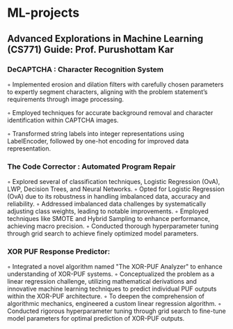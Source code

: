 # ML-projects
## Advanced Explorations in Machine Learning (CS771) Guide: Prof. Purushottam Kar
### DeCAPTCHA : Character Recognition System

◦ Implemented erosion and dilation filters with carefully chosen parameters to expertly segment characters, aligning
  with the problem statement’s requirements through image processing.
  
◦ Employed techniques for accurate background removal and character identification within CAPTCHA images.

◦ Transformed string labels into integer representations using LabelEncoder, followed by one-hot encoding for
  improved data representation.
  
### The Code Corrector : Automated Program Repair

◦ Explored several of classification techniques, Logistic Regression (OvA), LWP, Decision Trees, and Neural Networks.
◦ Opted for Logistic Regression (OvA) due to its robustness in handling imbalanced data, accuracy and reliability.
◦ Addressed imbalanced data challenges by systematically adjusting class weights, leading to notable improvements.
◦ Employed techniques like SMOTE and Hybrid Sampling to enhance performance, achieving macro precision.
◦ Conducted thorough hyperparameter tuning through grid search to achieve finely optimized model parameters.
### XOR PUF Response Predictor:
◦ Integrated a novel algorithm named "The XOR-PUF Analyzer" to enhance understanding of XOR-PUF systems.
◦ Conceptualized the problem as a linear regression challenge, utilizing mathematical derivations and innovative
  machine learning techniques to predict individual PUF outputs within the XOR-PUF architecture.
◦ To deepen the comprehension of algorithmic mechanics, engineered a custom linear regression algorithm.
◦ Conducted rigorous hyperparameter tuning through grid search to fine-tune model parameters for optimal prediction
  of XOR-PUF outputs.
